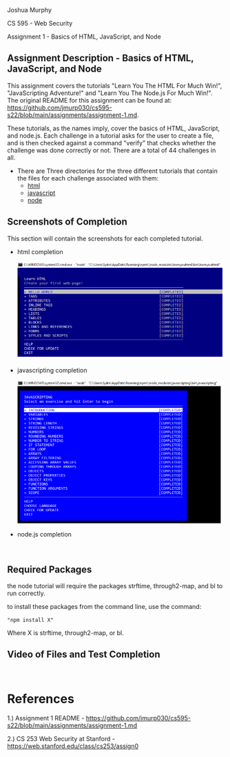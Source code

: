 Joshua Murphy

CS 595 - Web Security

Assignment 1 - Basics of HTML, JavaScript, and Node


## Assignment Description - Basics of HTML, JavaScript, and Node

This assignment covers the tutorials "Learn You The HTML For Much Win!", "JavaScripting Adventure!" and "Learn You The Node.js For Much Win!". The original README for this assignment can be found at: https://github.com/jmurp030/cs595-s22/blob/main/assignments/assignment-1.md.

These tutorials, as the names imply, cover the basics of HTML, JavaScript, and node.js. Each challenge in a tutorial asks for the user to create a file, and is then checked against a command "verify" that checks whether the challenge was done correctly or not. There are a total of 44 challenges in all.

* There are Three directories for the three different tutorials that contain the files for each challenge associated with them:
    * [html](html)
    * [javascript](javascript)
    * [node](node)

## Screenshots of Completion

This section will contain the screenshots for each completed tutorial.

* html completion 
  
  ![html_completion](screenshots/learnyouhtml_completion.png)

* javascripting completion 
  
  ![javascripting_completion](screenshots/javascripting_completion.png)

* node.js completion

<br/>

## Required Packages

the node tutorial will require the packages strftime, through2-map, and bl to run correctly.

to install these packages from the command line, use the command:
  <pre><code>"npm install X"</code></pre>
Where X is strftime, through2-map, or bl.
## Video of Files and Test Completion 

<br/>

# References

1.) Assignment 1 README - https://github.com/jmurp030/cs595-s22/blob/main/assignments/assignment-1.md

2.) CS 253 Web Security at Stanford - https://web.stanford.edu/class/cs253/assign0